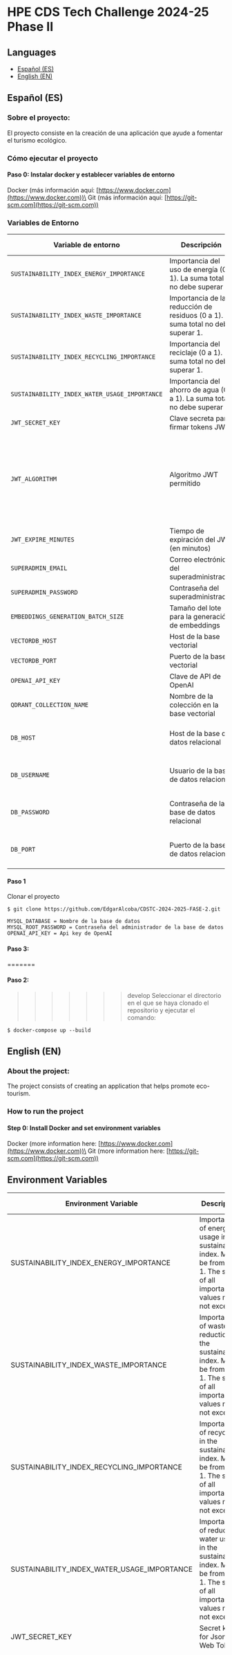 # HPE CDS Tech Challenge 2024-25  Phase II
## Languages
- [ Español (ES)](#español-es)
- [ English (EN)](#english-en)

## Español (ES)
### Sobre el proyecto:
El proyecto consiste en la creación de una aplicación que ayude a fomentar el turismo ecológico.

### Cómo ejecutar el proyecto

#### Paso 0: Instalar docker y establecer variables de entorno

Docker (más información aquí: [https://www.docker.com](https://www.docker.com))\
Git (más información aquí: [https://git-scm.com](https://git-scm.com))

### Variables de Entorno

| Variable de entorno                          | Descripción                                                                                      | Valor por defecto                                                                                    | Obligatoria                      |
|----------------------------------------------|--------------------------------------------------------------------------------------------------|------------------------------------------------------------------------------------------------------|----------------------------------|
| `SUSTAINABILITY_INDEX_ENERGY_IMPORTANCE`     | Importancia del uso de energía (0 a 1). La suma total no debe superar 1.                         | `0.4`                                                                                                 | ❌                                |
| `SUSTAINABILITY_INDEX_WASTE_IMPORTANCE`      | Importancia de la reducción de residuos (0 a 1). La suma total no debe superar 1.                | `0.2`                                                                                                 | ❌                                |
| `SUSTAINABILITY_INDEX_RECYCLING_IMPORTANCE`  | Importancia del reciclaje (0 a 1). La suma total no debe superar 1.                              | `0.3`                                                                                                 | ❌                                |
| `SUSTAINABILITY_INDEX_WATER_USAGE_IMPORTANCE`| Importancia del ahorro de agua (0 a 1). La suma total no debe superar 1.                         | `0.1`                                                                                                 | ❌                                |
| `JWT_SECRET_KEY`                             | Clave secreta para firmar tokens JWT                                                             | *(redactado)*                                                                                        | ❌                                |
| `JWT_ALGORITHM`                              | Algoritmo JWT permitido                                                                          | `[HS256, HS384, HS512, ES256, ES256K, ES384, ES512, RS256, RS384, RS512, PS256, PS384, PS512]`       | ❌                                |
| `JWT_EXPIRE_MINUTES`                         | Tiempo de expiración del JWT (en minutos)                                                        | `1440`                                                                                                | ❌                                |
| `SUPERADMIN_EMAIL`                           | Correo electrónico del superadministrador                                                        | `superadmin`                                                                                          | ❌                                |
| `SUPERADMIN_PASSWORD`                        | Contraseña del superadministrador                                                                | `0000`                                                                                                 | ❌                                |
| `EMBEDDINGS_GENERATION_BATCH_SIZE`           | Tamaño del lote para la generación de embeddings                                                 | `1000`                                                                                                | ❌                                |
| `VECTORDB_HOST`                              | Host de la base vectorial                                                                        | `localhost`                                                                                           | ❌                                |
| `VECTORDB_PORT`                              | Puerto de la base vectorial                                                                      | `6333`                                                                                                 | ❌                                |
| `OPENAI_API_KEY`                             | Clave de API de OpenAI                                                                           |                                                                                                      | ✅                                |
| `QDRANT_COLLECTION_NAME`                     | Nombre de la colección en la base vectorial                                                      | `Reviews`                                                                                             | ❌                                |
| `DB_HOST`                                    | Host de la base de datos relacional                                                              |                                                                                                      | ✅ *(No necesario con Docker)*   |
| `DB_USERNAME`                                | Usuario de la base de datos relacional                                                           |                                                                                                      | ✅ *(No necesario con Docker)*   |
| `DB_PASSWORD`                                | Contraseña de la base de datos relacional                                                        |                                                                                                      | ✅ *(No necesario con Docker)*   |
| `DB_PORT`                                    | Puerto de la base de datos relacional                                                            |                                                                                                      | ✅ *(No necesario con Docker)*   |



#### Paso 1
Clonar el proyecto
```shell
$ git clone https://github.com/EdgarAlcoba/CDSTC-2024-2025-FASE-2.git
```

```shell
MYSQL_DATABASE = Nombre de la base de datos
MYSQL_ROOT_PASSWORD = Contraseña del administrador de la base de datos
OPENAI_API_KEY = Api key de OpenAI
```
#### Paso 3:
=======
#### Paso 2:
>>>>>>> develop
Seleccionar el directorio en el que se haya clonado el repositorio y ejecutar el comando:  
```shell
$ docker-compose up --build
```

## English (EN)
### About the project:
The project consists of creating an application that helps promote eco-tourism.

### How to run the project

#### Step 0: Install Docker and set environment variables

Docker (more information here: [https://www.docker.com](https://www.docker.com))\
Git (more information here: [https://git-scm.com](https://git-scm.com))

## Environment Variables

| Environment Variable                        | Description                                                                                                                             | Default Value                                                                                              | Required                      |
|---------------------------------------------|-----------------------------------------------------------------------------------------------------------------------------------------|------------------------------------------------------------------------------------------------------------|-------------------------------|
| SUSTAINABILITY_INDEX_ENERGY_IMPORTANCE      | Importance of energy usage in the sustainability index. Must be from 0 to 1. The sum of all importance values must not exceed 1         | 0.4                                                                                                        | ❌                             |
| SUSTAINABILITY_INDEX_WASTE_IMPORTANCE       | Importance of waste reduction in the sustainability index. Must be from 0 to 1. The sum of all importance values must not exceed 1      | 0.2                                                                                                        | ❌                             |
| SUSTAINABILITY_INDEX_RECYCLING_IMPORTANCE   | Importance of recycling in the sustainability index. Must be from 0 to 1. The sum of all importance values must not exceed 1            | 0.3                                                                                                        | ❌                             |
| SUSTAINABILITY_INDEX_WATER_USAGE_IMPORTANCE | Importance of reducing water usage in the sustainability index. Must be from 0 to 1. The sum of all importance values must not exceed 1 | 0.1                                                                                                        | ❌                             |
| JWT_SECRET_KEY                              | Secret key for Json Web Tokens                                                                                                          | (redacted)                                                                                                 | ❌                             |
| JWT_ALGORITHM                               | Algorithm used for Json Web Tokens                                                                                                      | Any of these: [HS256, HS384, HS512, ES256, ES256K, ES384, ES512, RS256, RS384, RS512, PS256, PS384, PS512] | ❌                             |
| JWT_EXPIRE_MINUTES                          | Token validity time in minutes                                                                                                          | 1440                                                                                                       | ❌                             |
| SUPERADMIN_EMAIL                            | Email of the admin user                                                                                                                 | superadmin                                                                                                 | ❌                             |
| SUPERADMIN_PASSWORD                         | Password of the admin user                                                                                                              | 0000                                                                                                       | ❌                             |
| EMBEDDINGS_GENERATION_BATCH_SIZE            | Batch size for vector database generation                                                                                               | 1000                                                                                                       | ❌                             |
| VECTORDB_HOST                               | Host of the vector database                                                                                                             | localhost                                                                                                  | ❌                             |
| VECTORDB_PORT                               | Port of the vector database                                                                                                             | 6333                                                                                                       | ❌                             |
| OPENAI_API_KEY                              | OpenAI API key                                                                                                                          |                                                                                                            | ✅                             |
| QDRANT_COLLECTION_NAME                      | Name of the vector database table                                                                                                       | Reviews                                                                                                    | ❌                             |
| DB_HOST                                     | Host of the relational database                                                                                                         |                                                                                                            | ✅  (Not required with Docker) |
| DB_USERNAME                                 | Username for the relational database                                                                                                    |                                                                                                            | ✅  (Not required with Docker) |
| DB_PASSWORD                                 | Password for the relational database                                                                                                    |                                                                                                            | ✅  (Not required with Docker) |
| DB_PORT                                     | Port of the relational database                                                                                                         |                                                                                                            | ✅  (Not required with Docker) |

#### Step 1:
Clone the project
```shell
$ git clone https://github.com/EdgarAlcoba/CDSTC-2024-2025-FASE-2.git
```

```shell
MYSQL_DATABASE = Name of MySQL database
MYSQL_ROOT_PASSWORD = Password for root user of MySQL database
OPENAI_API_KEY = Api key de OpenAI
```
#### Step 3:
Navigate to the directory where the repository was cloned and run the following command:
=======
#### Step 2:
Run the project
>>>>>>> develop
```shell
$ docker-compose up --build
```
